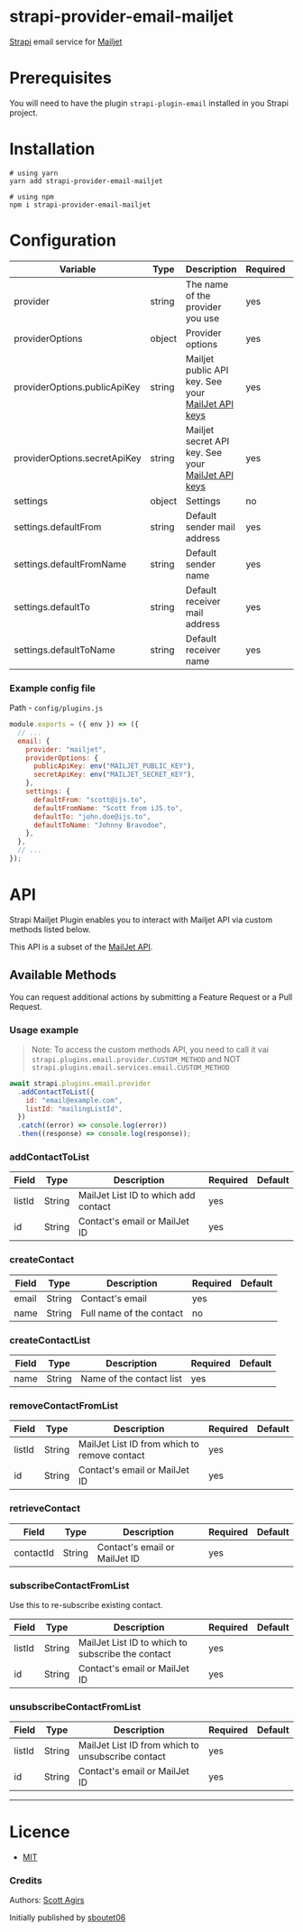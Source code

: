 # strapi-provider-email-mailjet

[Strapi](http://strapi.io/) email service for [Mailjet](https://mailjet.com/)

# Prerequisites

You will need to have the plugin `strapi-plugin-email` installed in you Strapi project.

# Installation

```
# using yarn
yarn add strapi-provider-email-mailjet

# using npm
npm i strapi-provider-email-mailjet
```

# Configuration

| Variable                     | Type   | Description                                                                                   | Required | Default   |
| ---------------------------- | ------ | --------------------------------------------------------------------------------------------- | -------- | --------- |
| provider                     | string | The name of the provider you use                                                              | yes      |           |
| providerOptions              | object | Provider options                                                                              | yes      |           |
| providerOptions.publicApiKey | string | Mailjet public API key. See your [MailJet API keys](https://app.mailjet.com/account/api_keys) | yes      |           |
| providerOptions.secretApiKey | string | Mailjet secret API key. See your [MailJet API keys](https://app.mailjet.com/account/api_keys) | yes      |           |
| settings                     | object | Settings                                                                                      | no       | {}        |
| settings.defaultFrom         | string | Default sender mail address                                                                   | yes      | undefined |
| settings.defaultFromName     | string | Default sender name                                                                           | yes      | undefined |
| settings.defaultTo           | string | Default receiver mail address                                                                 | yes      | undefined |
| settings.defaultToName       | string | Default receiver name                                                                         | yes      | undefined |

### Example config file

Path - `config/plugins.js`

```javascript
module.exports = ({ env }) => ({
  // ...
  email: {
    provider: "mailjet",
    providerOptions: {
      publicApiKey: env("MAILJET_PUBLIC_KEY"),
      secretApiKey: env("MAILJET_SECRET_KEY"),
    },
    settings: {
      defaultFrom: "scott@ijs.to",
      defaultFromName: "Scott from iJS.to",
      defaultTo: "john.doe@ijs.to",
      defaultToName: "Johnny Bravodoe",
    },
  },
  // ...
});
```

# API

Strapi Mailjet Plugin enables you to interact with Mailjet API via custom methods listed below.

This API is a subset of the [MailJet API](https://dev.mailjet.com/email/reference/).

## Available Methods

You can request additional actions by submitting a Feature Request or a Pull Request.

### Usage example

> Note: To access the custom methods API, you need to call it vai `strapi.plugins.email.provider.CUSTOM_METHOD` and NOT `strapi.plugins.email.services.email.CUSTOM_METHOD`

```javascript
await strapi.plugins.email.provider
  .addContactToList({
    id: "email@example.com",
    listId: "mailingListId",
  })
  .catch((error) => console.log(error))
  .then((response) => console.log(response));
```

### **addContactToList**

| Field  | Type   | Description                          | Required | Default |
| ------ | ------ | ------------------------------------ | -------- | ------- |
| listId | String | MailJet List ID to which add contact | yes      |         |
| id     | String | Contact's email or MailJet ID        | yes      |         |

### **createContact**

| Field | Type   | Description              | Required | Default |
| ----- | ------ | ------------------------ | -------- | ------- |
| email | String | Contact's email          | yes      |         |
| name  | String | Full name of the contact | no       |         |

### **createContactList**

| Field | Type   | Description              | Required | Default |
| ----- | ------ | ------------------------ | -------- | ------- |
| name  | String | Name of the contact list | yes      |         |

### **removeContactFromList**

| Field  | Type   | Description                                  | Required | Default |
| ------ | ------ | -------------------------------------------- | -------- | ------- |
| listId | String | MailJet List ID from which to remove contact | yes      |         |
| id     | String | Contact's email or MailJet ID                | yes      |         |

### **retrieveContact**

| Field     | Type   | Description                   | Required | Default |
| --------- | ------ | ----------------------------- | -------- | ------- |
| contactId | String | Contact's email or MailJet ID | yes      |         |

### **subscribeContactFromList**

Use this to re-subscribe existing contact.

| Field  | Type   | Description                                       | Required | Default |
| ------ | ------ | ------------------------------------------------- | -------- | ------- |
| listId | String | MailJet List ID to which to subscribe the contact | yes      |         |
| id     | String | Contact's email or MailJet ID                     | yes      |         |

### **unsubscribeContactFromList**

| Field  | Type   | Description                                       | Required | Default |
| ------ | ------ | ------------------------------------------------- | -------- | ------- |
| listId | String | MailJet List ID from which to unsubscribe contact | yes      |         |
| id     | String | Contact's email or MailJet ID                     | yes      |         |

---

# Licence

- [MIT](https://github.com/ijsto/strapi-provider-email-mailjet/blob/master/LICENSE.md)

### Credits

Authors:
[Scott Agirs](https://github.com/scottagirs)

Initially published by [sboutet06](https://github.com/sboutet06)
